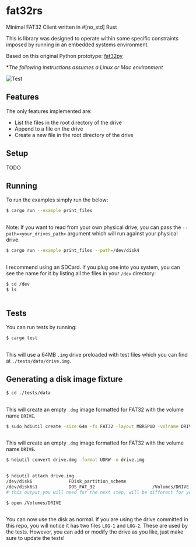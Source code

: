 # fat32rs

Minimal FAT32 Client written in #[no_std] Rust

This is library was designed to operate within some specific constraints imposed by running in an embedded systems environment.

Based on this original Python prototype: [fat32py](https://github.com/careyi3/fat32py)

**The following instructions assumes a Linux or Mac environment*

![Test](https://github.com/careyi3/fat32rs/actions/workflows/test.yml/badge.svg)

## Features

The only features implemented are:

- List the files in the root directory of the drive
- Append to a file on the drive
- Create a new file in the root directory of the drive

## Setup

TODO

## Running

To run the examples simply run the below:

```bash
$ cargo run --example print_files
 
```

Note: If you want to read from your own physical drive, you can pass the `--path=<your_drives_path>` argument which will run against your physical drive.

```bash
$ cargo run --example print_files --path=/dev/disk4
 
```

I recommend using an SDCard. If you plug one into you system, you can see the name for it by listing all the files in your `/dev` directory:

```bash
$ cd /dev
$ ls
 
```

## Tests

You can run tests by running:

```bash
$ cargo test
 
```

This will use a 64MB `.img` drive preloaded with test files which you can find at `./tests/data/drive.img`.  

## Generating a disk image fixture

```bash
$ cd ./tests/data
 
```

This will create an empty `.dmg` image formatted for FAT32 with the volume name `DRIVE`.

```bash
$ sudo hdiutil create -size 64m -fs FAT32 -layout MBRSPUD -volname DRIVE ./drive.dmg
 
```

This will create an empty `.dmg` image formatted for FAT32 with the volume name `DRIVE`.

```bash
$ hdiutil convert drive.dmg -format UDRW -o drive.img
 
```

```bash
$ hdiutil attach drive.img
/dev/disk6              FDisk_partition_scheme         
/dev/disk6s1            DOS_FAT_32                      /Volumes/DRIVE
# this output you will need for the next step, will be different for your system
```

```bash
$ open /Volumes/DRIVE
 

```

You can now use the disk as normal. If you are using the drive committed in this repo, you will notice it has two files `LOG-1` and `LOG-2`. These are used by the tests. However, you can add or modify the drive as you like, just make sure to update the tests!
